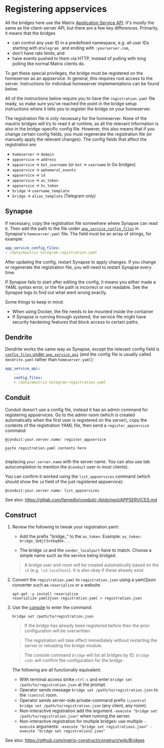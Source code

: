 # Registering appservices
All the bridges here use the Matrix [Application Service API]. It's mostly the
same as the client-server API, but there are a few key differences. Primarily,
it means that the bridges

* can control any user ID in a predefined namespace, e.g. all user IDs starting
  with `@telegram_` and ending with `:yourserver.com`,
* don't have rate limits, and
* have events pushed to them via HTTP, instead of pulling with long polling
  like normal Matrix clients do.

To get these special privileges, the bridge must be registered on the
homeserver as an appservice. In general, this requires root access to the
server. Instructions for individual homeserver implementations can be found
below.

All of the instructions below require you to have the `registration.yaml` file
ready, so make sure you've reached the point in the bridge setup instructions
where it tells you to register the bridge on your homeserver.

The registration file is only necessary for the homeserver. None of the mautrix
bridges will try to read it at runtime, as all the relevant information is also
in the bridge-specific config file. However, this also means that if you change
certain config fields, you must regenerate the registration file (or manually
apply the relevant changes). The config fields that affect the registration are:

* `homeserver` -> `domain`
* `appservice` -> `address`
* `appservice` -> `bot_username` (or `bot` -> `username` in Go bridges)
* `appservice` -> `ephemeral_events`
* `appservice` -> `id`
* `appservice` -> `as_token`
* `appservice` -> `hs_token`
* `bridge` -> `username_template`
* `bridge` -> `alias_template` (Telegram only)

[Application Service API]: https://spec.matrix.org/v1.2/application-service-api/

## Synapse
If necessary, copy the registration file somewhere where Synapse can read it.
Then add the path to the file under [`app_service_config_files`] in Synapse's
`homeserver.yaml` file. The field must be an array of strings, for example:

```yaml
app_service_config_files:
- /data/mautrix-telegram-registration.yaml
```

After updating the config, restart Synapse to apply changes. If you change or
regenerate the registration file, you will need to restart Synapse every time.

If Synapse fails to start after editing the config, it means you either made a
YAML syntax error, or the file path is incorrect or not readable. See the
Synapse logs to find out what went wrong exactly.

Some things to keep in mind:

* When using Docker, the file needs to be mounted inside the container
* If Synapse is running through systemd, the service file might have security
  hardening features that block access to certain paths.

[`app_service_config_files`]: https://github.com/matrix-org/synapse/blob/v1.51.0/docs/sample_config.yaml#L1514-L1518

## Dendrite
Dendrite works the same way as Synapse, except the relevant config field is
[`config_files` under `app_service_api`](https://github.com/matrix-org/dendrite/blob/v0.6.0/dendrite-config.yaml#L130-L131)
(and the config file is usually called `dendrite.yaml` rather than `homeserver.yaml`):

```yaml
app_service_api:
    ...
    config_files:
    - /data/mautrix-telegram-registration.yaml
```

## Conduit
Conduit doesn't use a config file, instead it has an admin command for
registering appservices. Go to the admin room (which is created automatically
when the first user is registered on the server), copy the contents of the
registration YAML file, then send a `register_appservice` command:

~~~
@conduit:your.server.name: register_appservice
```
paste registration.yaml contents here
```
~~~

(replacing `your.server.name` with the server name. You can also use tab
autocompletion to mention the `@conduit` user in most clients).

You can confirm it worked using the `list_appservices` command (which should
show the `id` field of the just registered appservice):

```
@conduit:your.server.name: list_appservices
```

See also: <https://gitlab.com/famedly/conduit/-/blob/next/APPSERVICES.md>

## Construct

1. Review the following to tweak your registration.yaml:

    - Add the prefix "bridge_" to the `as_token`. Example: `as_token: bridge_1m9jt3xt6qdb4...`

    - The bridge `id` and the `sender_localpart` have to match. Choose a simple name such as the service being bridged.

    > A bridge user and room will be created automatically based on the `id` (e.g. `!id:localhost`). It is also okay if these already exist.


2. Convert the `registration.yaml` to `registration.json` using a yaml2json converter such as `reserialize` or a website.

    ```
    apt-get -y install reserialize
    reserialize yaml2json registration.yaml > registration.json
    ```

3. Use the [console](https://github.com/matrix-construct/construct/wiki/Useful-console-command-examples) to enter the command:

    ```
    bridge set /path/to/registration.json
    ```

    > If the bridge has already been registered before then the prior configuration will be overwritten.

 	> The registration will take effect immediately without restarting the server or reloading the bridge module.

    > The console command `bridge` will list all bridges by ID. `bridge <id>` will confirm the configuration for the bridge.

	The following are all functionally equivalent:
	- With terminal access strike `ctrl-c` and enter `bridge set /path/to/registration.json` at the prompt.
	- Operator sends message `bridge set /path/to/registration.json` to the `!control` room.
	- Operator sends server-side private-command prefix `\\control bridge set /path/to/registration.json` (any client, any room).
	- Non-interactive registration add the argument `-execute "bridge set /path/to/registration.json"` when running the server.
	- Non-interactive registration for multiple bridges: use multiple `-execute` arguments: `-execute "bridge set registration1.json" -execute "bridge set registration2.json"`

See also: <https://github.com/matrix-construct/construct/wiki/Bridges>
